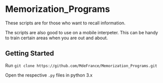# Memorization_Programs

These scripts are for those who want to recall information.

The scripts are also good to use on a mobile interpeter.
This can be handy to train certain areas when you are out and about.

## Getting Started

Run ```git clone https://github.com/MdeFrance/Memorization_Programs.git```

Open the respective ```.py``` files in python 3.x
